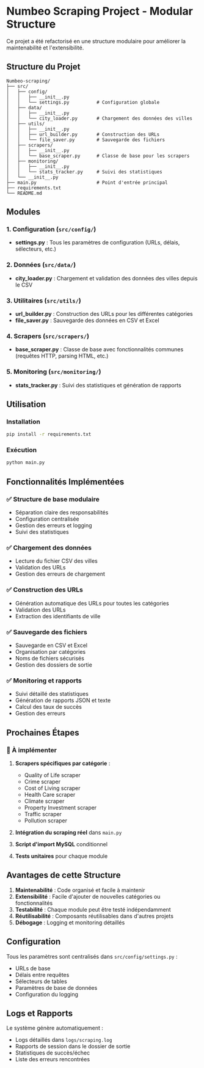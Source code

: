 # Numbeo Scraping Project - Modular Structure

Ce projet a été refactorisé en une structure modulaire pour améliorer la maintenabilité et l'extensibilité.

## Structure du Projet

```
Numbeo-scraping/
├── src/
│   ├── config/
│   │   ├── __init__.py
│   │   └── settings.py          # Configuration globale
│   ├── data/
│   │   ├── __init__.py
│   │   └── city_loader.py       # Chargement des données des villes
│   ├── utils/
│   │   ├── __init__.py
│   │   ├── url_builder.py       # Construction des URLs
│   │   └── file_saver.py        # Sauvegarde des fichiers
│   ├── scrapers/
│   │   ├── __init__.py
│   │   └── base_scraper.py      # Classe de base pour les scrapers
│   ├── monitoring/
│   │   ├── __init__.py
│   │   └── stats_tracker.py     # Suivi des statistiques
│   └── __init__.py
├── main.py                      # Point d'entrée principal
├── requirements.txt
└── README.md
```

## Modules

### 1. Configuration (`src/config/`)
- **settings.py** : Tous les paramètres de configuration (URLs, délais, sélecteurs, etc.)

### 2. Données (`src/data/`)
- **city_loader.py** : Chargement et validation des données des villes depuis le CSV

### 3. Utilitaires (`src/utils/`)
- **url_builder.py** : Construction des URLs pour les différentes catégories
- **file_saver.py** : Sauvegarde des données en CSV et Excel

### 4. Scrapers (`src/scrapers/`)
- **base_scraper.py** : Classe de base avec fonctionnalités communes (requêtes HTTP, parsing HTML, etc.)

### 5. Monitoring (`src/monitoring/`)
- **stats_tracker.py** : Suivi des statistiques et génération de rapports

## Utilisation

### Installation
```bash
pip install -r requirements.txt
```

### Exécution
```bash
python main.py
```

## Fonctionnalités Implémentées

### ✅ Structure de base modulaire
- Séparation claire des responsabilités
- Configuration centralisée
- Gestion des erreurs et logging
- Suivi des statistiques

### ✅ Chargement des données
- Lecture du fichier CSV des villes
- Validation des URLs
- Gestion des erreurs de chargement

### ✅ Construction des URLs
- Génération automatique des URLs pour toutes les catégories
- Validation des URLs
- Extraction des identifiants de ville

### ✅ Sauvegarde des fichiers
- Sauvegarde en CSV et Excel
- Organisation par catégories
- Noms de fichiers sécurisés
- Gestion des dossiers de sortie

### ✅ Monitoring et rapports
- Suivi détaillé des statistiques
- Génération de rapports JSON et texte
- Calcul des taux de succès
- Gestion des erreurs

## Prochaines Étapes

### 🔄 À implémenter
1. **Scrapers spécifiques par catégorie** :
   - Quality of Life scraper
   - Crime scraper
   - Cost of Living scraper
   - Health Care scraper
   - Climate scraper
   - Property Investment scraper
   - Traffic scraper
   - Pollution scraper

2. **Intégration du scraping réel** dans `main.py`

3. **Script d'import MySQL** conditionnel

4. **Tests unitaires** pour chaque module

## Avantages de cette Structure

1. **Maintenabilité** : Code organisé et facile à maintenir
2. **Extensibilité** : Facile d'ajouter de nouvelles catégories ou fonctionnalités
3. **Testabilité** : Chaque module peut être testé indépendamment
4. **Réutilisabilité** : Composants réutilisables dans d'autres projets
5. **Débogage** : Logging et monitoring détaillés

## Configuration

Tous les paramètres sont centralisés dans `src/config/settings.py` :
- URLs de base
- Délais entre requêtes
- Sélecteurs de tables
- Paramètres de base de données
- Configuration du logging

## Logs et Rapports

Le système génère automatiquement :
- Logs détaillés dans `logs/scraping.log`
- Rapports de session dans le dossier de sortie
- Statistiques de succès/échec
- Liste des erreurs rencontrées 